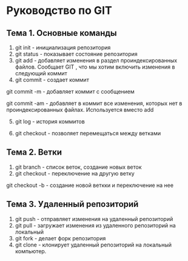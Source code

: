 #  Руководство по GIT
## Тема 1. Основные команды
1. git init - инициализация репозитория
2. git status - показывает состояние репозитория
3. git add - добавляет изменения в раздел проиндексированных файлов. Сообщает GIT , что мы хотим включить изменения в следующий коммит
4. git commit - создает коммит

git commit -m - добавляет коммит с сообщением

git commit -am - добавляет в коммит все изменения, которых нет в проиндексированных файлах. Используется вместо add 

5. git log - история коммитов

6. git checkout - позволяет перемещаться между ветками

## Тема 2. Ветки
1. git branch - список веток, создание новых веток
2. git checkout - переключение на другую ветку

git checkout -b - создание новой веткки и переключение на нее

## Тема 3. Удаленный репозиторий
1. git push - отправляет изменения на удаленный репозиторий
2. git pull -  загружает изменения из удаленного репозиторий на локальный
3. git fork - делает форк репозитория
4. git clone - клонирует удаленный репозиторий на локальный компьютер.